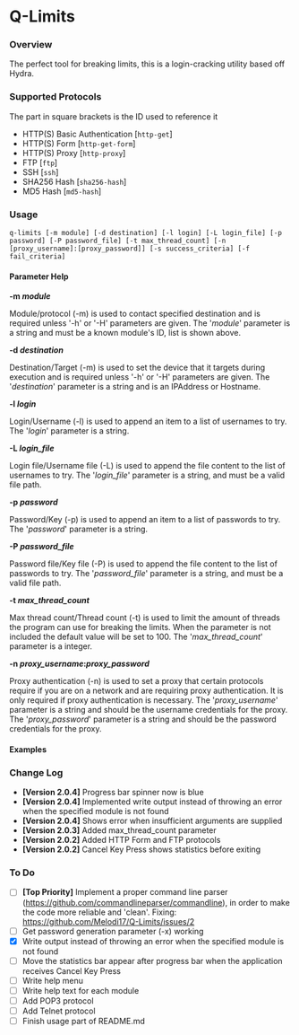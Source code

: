 # Q-Limits
### Overview
The perfect tool for breaking limits, this is a login-cracking utility based off Hydra.

### Supported Protocols

The part in square brackets is the ID used to reference it

- HTTP(S) Basic Authentication [`http-get`]
- HTTP(S) Form [`http-get-form`]
- HTTP(S) Proxy [`http-proxy`]
- FTP [`ftp`]
- SSH [`ssh`]
- SHA256 Hash [`sha256-hash`]
- MD5 Hash [`md5-hash`]

### Usage

```shell
q-limits [-m module] [-d destination] [-l login] [-L login_file] [-p password] [-P password_file] [-t max_thread_count] [-n [proxy_username]:[proxy_password]] [-s success_criteria] [-f fail_criteria]
```
####  Parameter Help

**-m *module***

Module/protocol (-m) is used to contact specified destination and is required unless '-h' or '-H' parameters are given. The '*module*' parameter is a string and must be a known module's ID, list is shown above.

**-d *destination***

Destination/Target (-m) is used to set the device that it targets during execution and is required unless '-h' or '-H' parameters are given. The '*destination*' parameter is a string and is an IPAddress or Hostname.

**-l *login***

Login/Username (-l) is used to append an item to a list of usernames to try. The '*login*' parameter is a string.

**-L *login_file***

Login file/Username file (-L) is used to append the file content to the list of usernames to try. The '*login_file*' parameter is a string, and must be a valid file path.

**-p *password***

Password/Key (-p) is used to append an item to a list of passwords to try. The '*password*' parameter is a string.

**-P *password_file***

Password file/Key file (-P) is used to append the file content to the list of passwords to try. The '*password_file*' parameter is a string, and must be a valid file path.

**-t *max_thread_count***

Max thread count/Thread count (-t) is used to limit the amount of threads the program can use for breaking the limits. When the parameter is not included the default value will be set to 100. The '*max_thread_count*' parameter is a integer.

**-n *proxy_username*:*proxy_password***

Proxy authentication (-n) is used to set a proxy that certain protocols require if you are on a network and are requiring proxy authentication. It is only required if proxy authentication is necessary. The '*proxy_username*' parameter is a string and should be the username credentials for the proxy. The '*proxy_password*' parameter is a string and should be the password credentials for the proxy.

#### Examples



### Change Log

- **[Version 2.0.4]** Progress bar spinner now is blue
- **[Version 2.0.4]** Implemented write output instead of throwing an error when the specified module is not found
- **[Version 2.0.4]** Shows error when insufficient arguments are supplied
- **[Version 2.0.3]** Added max_thread_count parameter
- **[Version 2.0.2]** Added HTTP Form and FTP protocols
- **[Version 2.0.2]** Cancel Key Press shows statistics before exiting

### To Do

- [ ] **[Top Priority]** Implement a proper command line parser (https://github.com/commandlineparser/commandline), in order to make the code more reliable and 'clean'. Fixing: https://github.com/Melodi17/Q-Limits/issues/2
- [ ] Get password generation parameter (-x) working
- [x] Write output instead of throwing an error when the specified module is not found
- [ ] Move the statistics bar appear after progress bar when the application receives Cancel Key Press
- [ ] Write help menu
- [ ] Write help text for each module
- [ ] Add POP3 protocol
- [ ] Add Telnet protocol
- [ ] Finish usage part of README.md